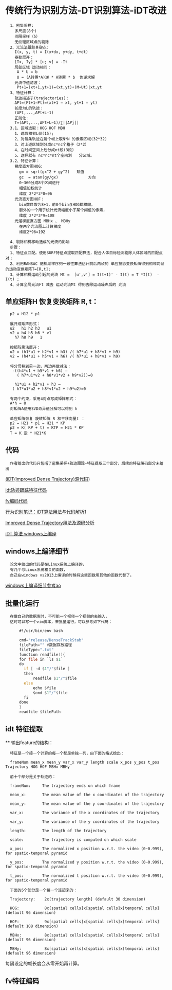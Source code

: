 # 传统行为识别方法-DT识别算法-iDT改进
      1、密集采样:
        多尺度(8个)
        间隔采样（5）
        无纹理区域点的剔除
      2、光流法跟踪关键点:
        I(x, y, t) = I(x+dx, y+dy, t+dt) 
        泰勒展开：
        [Ix, Iy] * [u; v] = -It 
        局部区域 运动相同：
         A * U = b 
         U = (A转置*A)逆 * A转置 * b  伪逆求解
        光流中值滤波：
         Pt+1=(xt+1,yt+1)=(xt,yt)+(M∗Ut)|xt,yt
      3、特征计算：
        轨迹描述子(trajectories)：
        ΔPt=(Pt+1−Pt)=(xt+1 − xt, yt+1 − yt)
        长度为L的轨迹：
        (ΔPt,...,ΔPt+L−1)
        正则化：
        T=(ΔPt,...,ΔPt+L−1)/∑||ΔPj||
      3.1、区域选取：HOG HOF MBH
        1、选取相邻L帧(15);
        2、对每条轨迹在每个帧上取N*N 的像素区域(32*32)
        3、对上述区域划分成nc*nc个格子（2*2）
        4、在时间空间上划分成nt段(3段)
        5、这样就有 nc*nc*nt个空间划   分区域。
      3.2、特征计算：
        梯度直方图HOG:
          gm = sqrt(gx^2 + gy^2)   赋值
          gc  = atan(gy/gx)             方向
          0~360分成8个区间进行 
          幅值加权统计
          维度 2*2*3*8=96
        光流直方图HOF：
          bin数目取为8+1，前8个bin与HOG都相同。
          额外的一个用于统计光流幅度小于某个阈值的像素，
          维度 2*2*3*9=108
        光溜梯度直方图 MBHx 、 MBHy
          在两个光流图上计算梯度
          维度2*96=192
          
      4、剔除相机移动造成的光流的影响
      步骤：
      1、特征点匹配。使用SURF特征点提取匹配算法，配合人体目标检测剔除人体区域的匹配点对；
      2、利用RANSAC 随机采样序列一致性算法估计前后两帧的 单应投影变换矩阵得到相邻两帧的运动变换矩阵T=[R,t];
      3、计算相机运动引起的光流 Mt =  [u',v'] = I(t+1)' - I(t) = T *I(t)  - I(t) ;
      4、计算全局光流Ft 减去 运动光流Mt 得到去除运动噪声后的 光流 
## 单应矩阵H 恢复变换矩阵 R, t：

      p2 = H12 * p1 

      展开成矩阵形式： 
      u2   h1 h2 h3   u1 
      v2 = h4 h5 h6 * v1 
        h7 h8 h9   1 

      按矩阵乘法展开： 
      u2 = (h1*u1 + h2*v1 + h3) /( h7*u1 + h8*v1 + h9) 
      v2 = (h4*u1 + h5*v1 + h6) /( h7*u1 + h8*v1 + h9)

      将分母移到另一边，两边再做减法：
       -((h4*u1 + h5*v1 + h6) – 
         ( h7*u1*v2 + h8*v1*v2 + h9*v2))=0 

        h1*u1 + h2*v1 + h3 –
       ( h7*u1*u2 + h8*v1*u2 + h9*u2)=0 

      有两个约束，采用4对点写成矩阵形式：
      A*h = 0
      对矩阵A使用SVD奇异值分解可以得到 h

      单应矩阵恢复 旋转矩阵 R 和平移向量t ：
      p2 = H21 * p1 = H21 * KP 
      p2 = K( RP + t) = KTP = H21 * KP 
      T = K 逆 * H21*K 

## 代码
      作者给出的代码只包括了密集采样+轨迹跟踪+特征提取三个部分，后续的特征编码部分未给出
      
[(iDT(improved Dense Trajectory)源代码](http://lear.inrialpes.fr/people/wang/dense_trajectories))

[idt轨迹跟踪特征代码](http://lear.inrialpes.fr/people/wang/download/dense_trajectory_release_v1.2.tar.gz)

[fv编码代码](https://github.com/chensun11/dtfv)

[行为识别笔记：iDT算法用法与代码解析1](https://blog.csdn.net/wzmsltw/article/details/53221179)

[Improved Dense Trajectory用法及源码分析](https://blog.csdn.net/zackzhaoyang/article/details/50881114)

[iDT 算法 windows上编译](https://blog.csdn.net/u013913216/article/details/78646461)

## windows上编译细节
      论文中给出的代码是在Linux系统上编译的，
      有几个与Linux系统相关的函数，
      自己在windows vs2013上编译的时候将这些函数用其他的函数代替了。

[ windows上编译细节参考ao](https://blog.csdn.net/u013913216/article/details/78646461)

## 批量化运行
      在做自己的数据库时，不可能一个视频一个视频的去输入，
      这时可以写一个vim脚本，来批量运行，可以参考如下代码：
```asm   
      #!/usr/bin/env bash

      cmd="release/DenseTrackStab"
      filePath="" #数据存放路径
      fileType=".txt"
      function readfile(){
      for file in `ls $1`
      do
        if [ -d $1"/"$file ]
        then
            readfile $1"/"$file
        else
            echo $file
            $cmd $1"/"$file
        fi
      done
      }
      readfile $filePath
```

## idt 特征提取

** 输出feature的结构：

      特征是一个接一个计算的每一个都是单独一列，由下面的格式给出：

      frameNum mean_x mean_y var_x var_y length scale x_pos y_pos t_pos Trajectory HOG HOF MBHx MBHy

      前十个部分是关于轨迹的：

      frameNum:     The trajectory ends on which frame

      mean_x:       The mean value of the x coordinates of the trajectory

      mean_y:       The mean value of the y coordinates of the trajectory

      var_x:        The variance of the x coordinates of the trajectory

      var_y:        The variance of the y coordinates of the trajectory

      length:       The length of the trajectory

      scale:        The trajectory is computed on which scale

      x_pos:        The normalized x position w.r.t. the video (0~0.999), for spatio-temporal pyramid

      y_pos:        The normalized y position w.r.t. the video (0~0.999), for spatio-temporal pyramid

      t_pos:        The normalized t position w.r.t. the video (0~0.999), for spatio-temporal pyramid

      下面的5个部分是一个接一个连起来的：

      Trajectory:    2x[trajectory length] (default 30 dimension)

      HOG:           8x[spatial cells]x[spatial cells]x[temporal cells] (default 96 dimension)

      HOF:           9x[spatial cells]x[spatial cells]x[temporal cells] (default 108 dimension)

      MBHx:          8x[spatial cells]x[spatial cells]x[temporal cells] (default 96 dimension)

      MBHy:          8x[spatial cells]x[spatial cells]x[temporal cells] (default 96 dimension)



每隔设定的帧长度会从零开始再计算。


## fv特征编码


